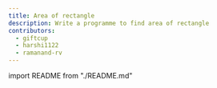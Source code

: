 ```yaml
---
title: Area of rectangle
description: Write a programme to find area of rectangle
contributors:
  - giftcup
  - harshi1122
  - ramanand-rv
---
```


import README from "./README.md"

<README />
